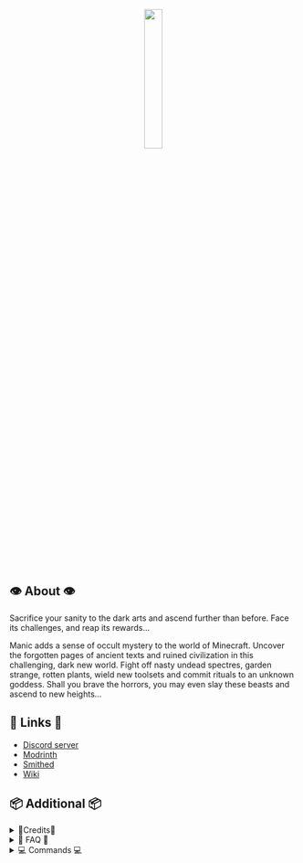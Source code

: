 <p align="center">
  <img width='25%' src="https://github.com/TheNuclearNexus/smithed/blob/master/public/sponsored_project.png?raw=true">
</p>

## 👁️ About 👁️

Sacrifice your sanity to the dark arts and ascend further than before. Face its challenges, and reap its rewards...

Manic adds a sense of occult mystery to the world of Minecraft. Uncover the forgotten pages of ancient texts and ruined civilization in this challenging, dark new world. Fight off nasty undead spectres, garden strange, rotten plants, wield new toolsets and commit rituals to an unknown goddess. Shall you brave the horrors, you may even slay these beasts and ascend to new heights...

## 🔗 Links 🔗
* [Discord server](https://discord.gg/jsbRvexYqA)
* [Modrinth](https://modrinth.com/datapack/manic)
* [Smithed](https://smithed.dev/packs/manic)
* [Wiki](https://github.com/VisiVersa/Manic/wiki)

## 📦 Additional 📦

<details>
  <summary>
    📝Credits📝
  </summary>
  
  __User Credits:__<br/>
  VisiVersa - Main programmer<br/>
  ElBones - Artist, brainstorming<br/>
  CreeperMagnet_ - Miscellaneous code<br/>
  the der discohund - [Shader code](https://github.com/HalbFettKaese/)<br/>
  chlo, Nuclear Crackhead-239 - Soundtrack<br/><br/>
  Amber Gray - Corpseflute sounds<br/>
  
  __Libraries:__<br/>
  TheNuclearNexus & co. - [Various smithed libraries](https://smithed.dev/libraries)<br/>
  ShockMicro - [Emissive textures](https://github.com/ShockMicro/VanillaDynamicEmissives)<br/>
  Godlander - [ObjMC](https://github.com/Godlander/objmc)<br/>
  Ancientkingg - [FancyPants](https://github.com/Ancientkingg/fancyPants)<br/>
  
  __Translations:__<br/>
  Chinese (zh_cn) - IceBear<br/>
  Russian (ru_ru) - VectorV, LolsShow<br/>
  Korean (ko_kr) - Daik<br/>
  
  __Sound Effects:__<br/>
  [Zapsplat](https://www.zapsplat.com/)<br/>
  [Freesound](https://freesound.org/)<br/>
  
  Additional credits to the 2022 spectre contest winners, VectorV and TheCommonCard!<br/><br/>
  
</details>

<details>
  <summary>
    🙋 FAQ 🙋
  </summary>
  
  __🧐 General__<br/>
  Manic is a datapack packaged as a mod for ease of use. We're working on the mod port but time and skill is limited. Issues may arise. Be patient!

  __👓 Where is the resource pack?__<br/>
  Click the text on the download button instead of the green arrow, and you'll be taken to two downloads. I know it's weird. Blame Modrinth.<br/>

  __🛠️ Can I run Manic with other datapacks? / Why are textures replaced with those of other datapacks?__<br/>
  You'll just need to merge the resourcepacks of any other datapack you're using via Weld, or manually if you like suffering. This means you'll have to use the datapack version instead of the mod however. Nevermore contains all of our project's assets combined already.<br/>
  ➼ [Weld](https://weld.smithed.dev)<br/>
  ➼ [Nevermore](https://modrinth.com/mod/nevermore)<br/>
  
  __🔎 Rendering issues caused by OptiFine and Sodium__<br/>
  OptiFine tends to cause issues with our datapacks. These may include rotated or invisible monsters, a sanity bar offset and more. We're not exactly sure why, as OptiFine is closed source. There's many better alternatives. Additionally, shaders (whether they be Iris or OptiFine) will override our projects and not work. Sodium may cause issues too.<br/>
  ➼ [on OptiFine](https://tinyurl.com/optifine-is-mid)<br/>

__💻 Rendering issues caused by hardware__<br/>
Unfortunately, you may encounter issues with older hardware. We're not sure of the exact specifics you need to play, but you may see mobs become stretchy, rapidly flashing textures or the entire world turning black. We are looking to fix this issue and the previous one however. Some mods can help fix it.<br/>
  ➼ [FerriteCore](https://www.curseforge.com/minecraft/mc-mods/ferritecore)<br/>
  ➼ [ModernFix](https://modrinth.com/mod/modernfix)<br/>
 
  __💔 This feature is broken__<br/>
  Make sure you are on the right Minecraft version. Some server or plugin software may cause issues with our datapacks. This notoriously includes Paper, Spigot, Bukkit, Paper and Purpur. You can try to mess around with the config files, but it's recommended to use Vanilla or Fabric, and sometimes Forge with varying results.<br/>

  __👵 Can I play on older versions?__<br/>
  Older versions and backporting is not supported but you may be able to find some on Modrinth.

  __🧱 I can't find items in the creative inventory (and other commands)__<br/>
  An unfortunate limitation of datapacks. I added a command menu that allows you to spawn in items, mobs and set your sanity. It's not perfect but it works for now.<br/>
  ➼ /function nucleus:menu

</details>

<details>
  <summary>
    💻 Commands 💻
  </summary>

__You can open up a menu with all custom commands here:__<br/>
  ➼ /function nucleus:menu<br/>

</details>
